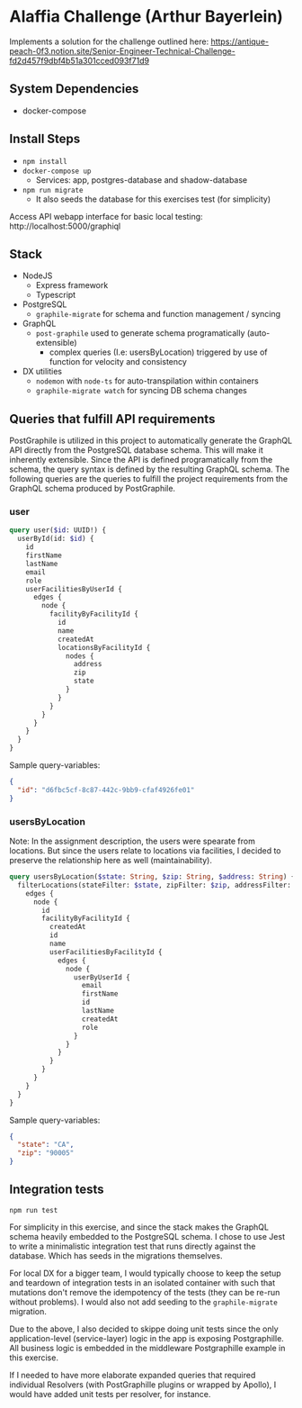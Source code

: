 # Alaffia Challenge (Arthur Bayerlein)

Implements a solution for the challenge outlined here: https://antique-peach-0f3.notion.site/Senior-Engineer-Technical-Challenge-fd2d457f9dbf4b51a301cced093f71d9

## System Dependencies
- docker-compose

## Install Steps

- `npm install`
- `docker-compose up`
  - Services: app, postgres-database and shadow-database
- `npm run migrate`
  - It also seeds the database for this exercises test (for simplicity)

Access API webapp interface for basic local testing: http://localhost:5000/graphiql

## Stack

- NodeJS
  - Express framework
  - Typescript
- PostgreSQL
  - `graphile-migrate` for schema and function management / syncing
- GraphQL
  - `post-graphile` used to generate schema programatically (auto-extensible)
    - complex queries (I.e: usersByLocation) triggered by use of function for velocity and consistency
- DX utilities
  - `nodemon` with `node-ts` for auto-transpilation within containers
  - `graphile-migrate watch` for syncing DB schema changes 

## Queries that fulfill API requirements

PostGraphile is utilized in this project to automatically generate  the GraphQL API directly from the PostgreSQL database schema. This will make it inherently extensible. Since the API is defined programatically from the schema, the query syntax is defined by the resulting GraphQL schema. The following queries are the queries to fulfill the project requirements from the GraphQL schema produced by PostGraphile. 

### user

```graphql
query user($id: UUID!) {
  userById(id: $id) {
    id
    firstName
    lastName
    email
    role
    userFacilitiesByUserId {
      edges {
        node {
          facilityByFacilityId {
            id
            name
            createdAt
            locationsByFacilityId {
              nodes {
                address
                zip
                state
              }
            }
          }
        }
      }
    }
  }
}
```

Sample query-variables:
```json
{
  "id": "d6fbc5cf-8c87-442c-9bb9-cfaf4926fe01"
}
```

### usersByLocation

Note: In the assignment description, the users were spearate from locations. But since the users relate to locations via facilities, I decided to preserve the relationship here as well (maintainability).

```graphql
query usersByLocation($state: String, $zip: String, $address: String) {
  filterLocations(stateFilter: $state, zipFilter: $zip, addressFilter: $address) {
    edges {
      node {
        id
        facilityByFacilityId {
          createdAt
          id
          name
          userFacilitiesByFacilityId {
            edges {
              node {
                userByUserId {
                  email
                  firstName
                  id
                  lastName
                  createdAt
                  role
                }
              }
            }
          }
        }
      }
    }
  }
}
```

Sample query-variables:
```json
{
  "state": "CA",
  "zip": "90005"
}
```

## Integration tests

`npm run test`

For simplicity in this exercise, and since the stack makes the GraphQL schema heavily embedded to the PostgreSQL schema. I chose to use Jest to write a minimalistic integration test that runs directly against the database. Which has seeds in the migrations themselves. 

For local DX for a bigger team, I would typically choose to keep the setup and teardown of integration tests in an isolated container with such that mutations don't remove the idempotency of the tests (they can be re-run without problems). I would also not add seeding to the `graphile-migrate` migration. 

Due to the above, I also decided to skippe doing unit tests since the only application-level (service-layer) logic in the app is exposing Postgraphille. All business logic is embedded in the middleware Postgraphille example in this exercise.

If I needed to have more elaborate expanded queries that required individual Resolvers (with PostGraphille plugins or wrapped by Apollo), I would have added unit tests per resolver, for instance.
